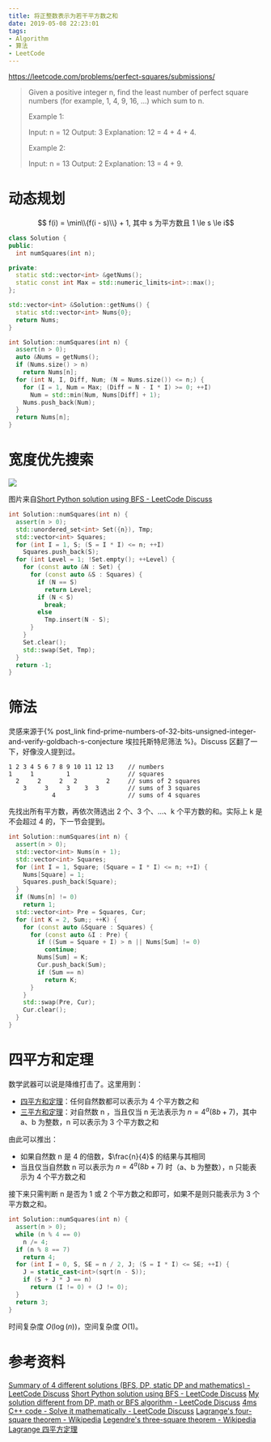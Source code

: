 ```yaml
---
title: 将正整数表示为若干平方数之和
date: 2019-05-08 22:23:01
tags:
- Algorithm
- 算法
- LeetCode
---
```


<https://leetcode.com/problems/perfect-squares/submissions/>

> Given a positive integer n, find the least number of perfect square numbers (for example, 1, 4, 9, 16, ...) which sum to n.
> 
> Example 1:
> 
> Input: n = 12
> Output: 3 
> Explanation: 12 = 4 + 4 + 4.
> 
> Example 2:
> 
> Input: n = 13
> Output: 2
> Explanation: 13 = 4 + 9.


# 动态规划

$$ f(i) = \min\\{f(i - s)\\} + 1, 其中 s 为平方数且 1 \le s \le i$$

```cpp
class Solution {
public:
  int numSquares(int n);

private:
  static std::vector<int> &getNums();
  static const int Max = std::numeric_limits<int>::max();
};

std::vector<int> &Solution::getNums() {
  static std::vector<int> Nums{0};
  return Nums;
}

int Solution::numSquares(int n) {
  assert(n > 0);
  auto &Nums = getNums();
  if (Nums.size() > n)
    return Nums[n];
  for (int N, I, Diff, Num; (N = Nums.size()) <= n;) {
    for (I = 1, Num = Max; (Diff = N - I * I) >= 0; ++I)
      Num = std::min(Num, Nums[Diff] + 1);
    Nums.push_back(Num);
  }
  return Nums[n];
}
```


# 宽度优先搜索

![](https://leetcode.com/uploads/files/1467720855285-xcoqwin.png)

图片来自[Short Python solution using BFS - LeetCode Discuss](https://leetcode.com/problems/perfect-squares/discuss/71475/Short-Python-solution-using-BFS)

```cpp
int Solution::numSquares(int n) {
  assert(n > 0);
  std::unordered_set<int> Set({n}), Tmp;
  std::vector<int> Squares;
  for (int I = 1, S; (S = I * I) <= n; ++I)
    Squares.push_back(S);
  for (int Level = 1; !Set.empty(); ++Level) {
    for (const auto &N : Set) {
      for (const auto &S : Squares) {
        if (N == S)
          return Level;
        if (N < S)
          break;
        else
          Tmp.insert(N - S);
      }
    }
    Set.clear();
    std::swap(Set, Tmp);
  }
  return -1;
}
```


# 筛法

灵感来源于{% post_link find-prime-numbers-of-32-bits-unsigned-integer-and-verify-goldbach-s-conjecture 埃拉托斯特尼筛法 %}。Discuss 区翻了一下，好像没人提到过。

```
1 2 3 4 5 6 7 8 9 10 11 12 13    // numbers
1     1         1                // squares
  2     2     2   2        2     // sums of 2 squares
    3     3     3    3  3        // sums of 3 squares
            4                    // sums of 4 squares
```

先找出所有平方数，再依次筛选出 2 个、3 个、...、k 个平方数的和。实际上 k 是不会超过 4 的，下一节会提到。

```cpp
int Solution::numSquares(int n) {
  assert(n > 0);
  std::vector<int> Nums(n + 1);
  std::vector<int> Squares;
  for (int I = 1, Square; (Square = I * I) <= n; ++I) {
    Nums[Square] = 1;
    Squares.push_back(Square);
  }
  if (Nums[n] != 0)
    return 1;
  std::vector<int> Pre = Squares, Cur;
  for (int K = 2, Sum;; ++K) {
    for (const auto &Square : Squares) {
      for (const auto &I : Pre) {
        if ((Sum = Square + I) > n || Nums[Sum] != 0)
          continue;
        Nums[Sum] = K;
        Cur.push_back(Sum);
        if (Sum == n)
          return K;
      }
    }
    std::swap(Pre, Cur);
    Cur.clear();
  }
}
```


# 四平方和定理

数学武器可以说是降维打击了。这里用到：

- [四平方和定理](https://en.wikipedia.org/wiki/Lagrange%27s_four-square_theorem)：任何自然数都可以表示为 4 个平方数之和
- [三平方和定理](https://en.wikipedia.org/wiki/Legendre%27s_three-square_theorem)：对自然数 n ，当且仅当 n 无法表示为 $n = 4^a(8b + 7)$，其中 a、b 为整数，n 可以表示为 3 个平方数之和

由此可以推出：

- 如果自然数 n 是 4 的倍数，$\frac{n}{4}$ 的结果与其相同
- 当且仅当自然数 n 可以表示为 $n = 4^a(8b + 7)$ 时（a、b 为整数），n 只能表示为 4 个平方数之和

接下来只需判断 n 是否为 1 或 2 个平方数之和即可，如果不是则只能表示为 3 个平方数之和。

```cpp
int Solution::numSquares(int n) {
  assert(n > 0);
  while (n % 4 == 0)
    n /= 4;
  if (n % 8 == 7)
    return 4;
  for (int I = 0, S, SE = n / 2, J; (S = I * I) <= SE; ++I) {
    J = static_cast<int>(sqrt(n - S));
    if (S + J * J == n)
      return (I != 0) + (J != 0);
  }
  return 3;
}
```

时间复杂度 $O(\log(n))$，空间复杂度 $O(1)$。


# 参考资料

[Summary of 4 different solutions (BFS, DP, static DP and mathematics) - LeetCode Discuss](https://leetcode.com/problems/perfect-squares/discuss/71488)
[Short Python solution using BFS - LeetCode Discuss](https://leetcode.com/problems/perfect-squares/discuss/71475/Short-Python-solution-using-BFS)
[My solution different from DP, math or BFS algorithm - LeetCode Discuss](https://leetcode.com/problems/perfect-squares/discuss/288720)
[4ms C++ code - Solve it mathematically - LeetCode Discuss](https://leetcode.com/problems/perfect-squares/discuss/71618/4ms-C%2B%2B-code-Solve-it-mathematically)
[Lagrange's four-square theorem - Wikipedia](https://en.wikipedia.org/wiki/Lagrange%27s_four-square_theorem)
[Legendre's three-square theorem - Wikipedia](https://en.wikipedia.org/wiki/Legendre%27s_three-square_theorem)
[Lagrange 四平方定理](https://www.changhai.org/articles/science/mathematics/four_square_theorem.php)
